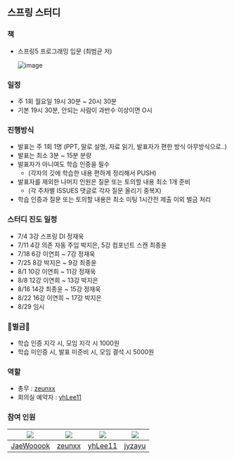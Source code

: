 ## 스프링 스터디

### 책
- 스프링5 프로그래밍 입문 (최범균 저)

  ![image](https://user-images.githubusercontent.com/55322459/174442297-5e169730-6ee4-4f8e-a0ca-af0d240cce02.png)

### 일정
- 주 1회 월요일 19시 30분 ~ 20시 30분
- 기본 19시 30분, 안되는 사람이 과반수 이상이면 O시

### 진행방식
- 발표는 주 1회 1명 (PPT, 말로 설명, 자료 읽기, 발표자가 편한 방식 아무방식으로..)
- 발표는 최소 3분 ~ 15분 분량
- 발표자가 아니여도 학습 인증을 필수
  - (각자의 깃에 학습한 내용 편하게 정리해서 PUSH)
- 발표자를 제외한 나머지 인원은 질문 또는 토의할 내용 최소 1개 준비
  - (각 주차별 ISSUES 댓글로 각자 질문 올리기 중복X)
- 학습 인증과 질문 또는 토의할 내용은 최소 미팅 1시간전 제출 이외 벌금 처리

### 스터디 진도 일정
 - 7/4 3강 스프링 DI 정재욱
 - 7/11 4강 의존 자동 주입 박지은, 5강 컴포넌트 스캔 최종윤
 - 7/18 6강 이연희 ~ 7강 정재욱
 - 7/25 8강 박지은 ~ 9강 최종윤
 - 8/1 10강 이연희 ~ 11강 정재욱
 - 8/8 12강 이연희 ~ 13강 박지은
 - 8/16 14강 최종윤 ~ 15강 정재욱
 - 8/22 16강 이연희 ~ 17강 박지은
 - 8/29 임시

### 🤑벌금🤑
- 학습 인증 지각 시, 모임 지각 시 1000원
- 학습 미인증 시, 발표 미준비 시, 모임 결석 시 5000원

### 역할
- 총무 : [zeunxx](https://github.com/zeunxx)
- 회의실 예약자 : [yhLee11](https://github.com/yhLee11)

### 참여 인원
| ![](https://github.com/JaeWooook.png) |             ![](https://github.com/zeunxx.png)             |             ![](https://github.com/yhLee11.png)              |             ![](https://github.com/jyzayu.png)             | 
|:-------------------------------------:|:----------------------------------------------------------:|:------------------------------------------------------------:|:----------------------------------------------------------:|
|  [JaeWooook](https://github.com/JaeWooook)  |              [zeunxx](https://github.com/zeunxx)              |              [yhLee11](https://github.com/yhLee11)               |              [jyzayu](https://github.com/jyzayu)              |